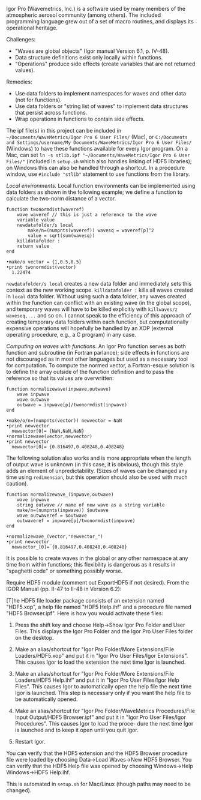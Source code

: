 Igor Pro (Wavemetrics, Inc.) is a software used by many members of the atmospheric aerosol community (among others). The included programming language grew out of a set of macro routines, and displays its operational heritage.

Challenges:
- "Waves are global objects" (Igor manual Version 6.1, p. IV-48).
- Data structure definitions exist only locally within functions.
- "Operations" produce side effects (create variables that are not returned values).

Remedies:
- Use data folders to implement namespaces for waves and other data (not for functions).
- Use data folders or "string list of waves" to implement data structures that persist across functions.
- Wrap operations in functions to contain side effects.

The ipf file(s) in this project can be included in 
`~/Documents/WaveMetrics/Igor Pro 6 User Files/` (Mac), or `C:/Documents and Settings/username/My Documents/WaveMetrics/Igor Pro 6 User Files/` (Windows) to have these functions available for every Igor program.
On a Mac, can set `ln -s stlib.ipf "~/Documents/WaveMetrics/Igor Pro 6 User Files/"` (included in `setup.sh` which also handles linking of HDF5 libraries); on Windows this can also be handled through a shortcut. In a procedure window, use `#include "stlib"` statement to use functions from the library.

*Local environments.* Local function environments can be implemented using data folders as shown in the following example; we define a function to calculate the two-norm distance of a vector.
```
function twonormdist(waveref)
    wave waveref // this is just a reference to the wave
    variable value
    newdatafolder/s local
    	make/n=(numpnts(waveref)) wavesq = waveref[p]^2
        value = sqrt(sum(wavesq))
    killdatafolder : 
    return value
end

•make/o vector = {1,0.5,0.5}
•print twonormdist(vector)
  1.22474
```
`newdatafolder/s local` creates a new data folder and immediately sets this context as the new working scope. `killdatafolder :` kills all waves created in `local` data folder. Without using such a data folder, any waves created within the function can conflict with an existing wave (in the global scope), and temporary waves will have to be killed explicitly with `killwaves/z waveseq,...` and so on. I cannot speak to the efficiency of this approach of creating temporary data folders within each function, but computationally expensive operations will hopefully be handled by an XOP (external operating procedure, e.g., a C program) in any case.

*Computing on waves with functions.* An Igor Pro function serves as both function and subroutine (in Fortran parlance); side effects in functions are not discouraged as in most other languages but used as a necessary tool for computation. To compute the normed vector, a Fortran-esque solution is to define the array outside of the function definition and to pass the reference so that its values are overwritten:
```
function normalizewave(inpwave,outwave)
    wave inpwave
    wave outwave
    outwave = inpwave[p]/twonormdist(inpwave)
end

•make/o/n=(numpnts(vector)) newvector = NaN
•print newvector
  newvector[0]= {NaN,NaN,NaN}
•normalizewave(vector,newvector)
•print newvector
  newvector[0]= {0.816497,0.408248,0.408248}
```

The following solution also works and is more appropriate when the length of output wave is unknown (in this case, it is obvious), though this style adds an element of unpredictability. (Sizes of waves can be changed any time using `redimension`, but this operation should also be used with much caution).

```
function normalizewave_(inpwave,outwave)
    wave inpwave
    string outwave // name of new wave as a string variable
    make/n=(numpnts(inpwave)) $outwave
    wave outwaveref = $outwave
    outwaveref = inpwave[p]/twonormdist(inpwave)
end

•normalizewave_(vector,"newvector_")
•print newvector_
  newvector_[0]= {0.816497,0.408248,0.408248}
```
It is possible to create waves in the global or any other namespace at any time from within functions; this flexibility is dangerous as it results in "spaghetti code" or something possibly worse.


Require HDF5 module (comment out ExportHDF5 if not desired). From the IGOR Manual (pp. II-47 to II-48 in Version 6.2):

[T]he HDF5 file loader package consists of an extension named "HDF5.xop", a help file named "HDF5 Help.ihf" and a procedure file named "HDF5 Browser.ipf". Here is how you would activate these files:

1. Press the shift key and choose Help→Show Igor Pro Folder and User
   Files. This displays the Igor Pro Folder and the Igor Pro User
   Files folder on the desktop.

2. Make an alias/shortcut for "Igor Pro Folder/More Extensions/File
   Loaders/HDF5.xop" and put it in "Igor Pro User Files/Igor
   Extensions". This causes Igor to load the extension the next time
   Igor is launched.

3. Make an alias/shortcut for "Igor Pro Folder/More Extensions/File
   Loaders/HDF5 Help.ihf" and put it in "Igor Pro User Files/Igor Help
   Files". This causes Igor to automatically open the help file the
   next time Igor is launched. This step is necessary only if you want
   the help file to be automatically opened.

4. Make an alias/shortcut for "Igor Pro Folder/WaveMetrics
   Procedures/File Input Output/HDF5 Browser.ipf" and put it in "Igor
   Pro User Files/Igor Procedures". This causes Igor to load the
   proce- dure the next time Igor is launched and to keep it open
   until you quit Igor.

5. Restart Igor.

You can verify that the HDF5 extension and the HDF5 Browser procedure
file were loaded by choosing Data→Load Waves→New HDF5 Browser. You can
verify that the HDF5 Help file was opened by choosing Windows→Help
Windows→HDF5 Help.ihf.

This is automated in `setup.sh` for Mac/Linux (though paths may need to be changed).

